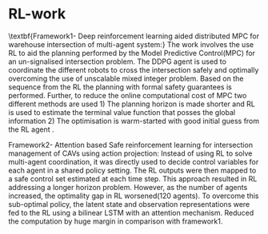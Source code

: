 # RL-work


\textbf{Framework1- Deep reinforcement learning aided distributed MPC for warehouse intersection of
multi-agent system:} The work involves the use RL to aid the planning performed by the Model Predictive
Control(MPC) for an un-signalised intersection problem. The DDPG agent is used to coordinate the different robots to
cross the intersection safely and optimally overcoming the use of unscalable mixed integer problem. Based on the
sequence from the RL the planning with formal safety guarantees is performed. Further, to reduce the online
computational cost of MPC two different methods are used 1) The planning horizon is made shorter and RL is used to
estimate the terminal value function that posses the global information 2) The optimisation is warm-started with good
initial guess from the RL agent .

Framework2- Attention based Safe reinforcement learning for intersection management of CAVs using
action projection: Instead of using RL to solve multi-agent coordination, it was directly used to decide control
variables for each agent in a shared policy setting. The RL outputs were then mapped to a safe control set estimated at
each time step. This approach resulted in RL addressing a longer horizon problem. However, as the number of agents
increased, the optimality gap in RL worsened(120 agents). To overcome this sub-optimal policy, the latent state and
observation representations were fed to the RL using a bilinear LSTM with an attention mechanism. Reduced the
computation by huge margin in comparison with framework1.
